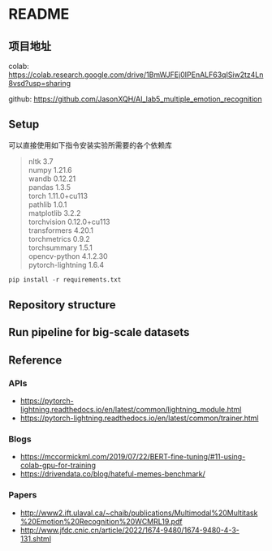 # README

## 项目地址

colab: https://colab.research.google.com/drive/1BmWJFEj0IPEnALF63qISiw2tz4Ln8vsd?usp=sharing

github: https://github.com/JasonXQH/AI_lab5_multiple_emotion_recognition

## Setup

可以直接使用如下指令安装实验所需要的各个依赖库

> nltk                          3.7<br>
> numpy                         1.21.6<br>
> wandb                         0.12.21<br>
> pandas                        1.3.5<br>
> torch                         1.11.0+cu113<br>
> pathlib                       1.0.1<br>
> matplotlib                    3.2.2<br>
> torchvision                   0.12.0+cu113<br>
> transformers                  4.20.1<br>
> torchmetrics                  0.9.2<br>
> torchsummary                  1.5.1<br>
> opencv-python                 4.1.2.30<br>
> pytorch-lightning             1.6.4<br>

```python
pip install -r requirements.txt
```

## Repository structure



## Run pipeline for big-scale datasets



## Reference

### APIs

+ https://pytorch-lightning.readthedocs.io/en/latest/common/lightning_module.html
+ https://pytorch-lightning.readthedocs.io/en/latest/common/trainer.html

### Blogs

+ https://mccormickml.com/2019/07/22/BERT-fine-tuning/#11-using-colab-gpu-for-training
+ https://drivendata.co/blog/hateful-memes-benchmark/

### Papers

+ http://www2.ift.ulaval.ca/~chaib/publications/Multimodal%20Multitask%20Emotion%20Recognition%20WCMRL19.pdf
+ http://www.jfdc.cnic.cn/article/2022/1674-9480/1674-9480-4-3-131.shtml